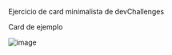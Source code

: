 Ejercicio de card minimalista de devChallenges

Card de ejemplo

![image](https://github.com/Marchelo07/WebMinimalCard/assets/7073787/b81680f9-2d08-487a-acf1-5e9be39416f6)
